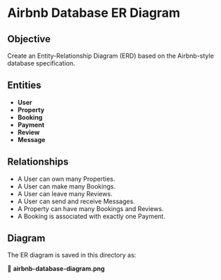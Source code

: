 # Airbnb Database ER Diagram

## Objective

Create an Entity-Relationship Diagram (ERD) based on the Airbnb-style database specification.

## Entities

- **User**
- **Property**
- **Booking**
- **Payment**
- **Review**
- **Message**

## Relationships

- A User can own many Properties.
- A User can make many Bookings.
- A User can leave many Reviews.
- A User can send and receive Messages.
- A Property can have many Bookings and Reviews.
- A Booking is associated with exactly one Payment.

## Diagram

The ER diagram is saved in this directory as:

📄 **airbnb-database-diagram.png**
